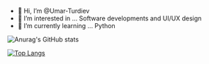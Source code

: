 - 👋 Hi, I’m @Umar-Turdiev
- 👀 I’m interested in ... Software developments and UI/UX design
- 🌱 I’m currently learning ... Python

<!---
Umar-Turdiev/Umar-Turdiev is a ✨ special ✨ repository because its `README.md` (this file) appears on your GitHub profile.
You can click the Preview link to take a look at your changes.
--->

![Anurag's GitHub stats](https://github-readme-stats.vercel.app/api?username=Umar-Turdiev&show_icons=true&theme=dark)

[![Top Langs](https://github-readme-stats.vercel.app/api/top-langs/?username=Umar-Turdiev&layout=compact&theme=dark)](https://github.com/anuraghazra/github-readme-stats)
